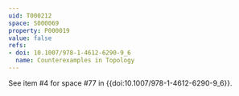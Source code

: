 ```yaml
---
uid: T000212
space: S000069
property: P000019
value: false
refs:
- doi: 10.1007/978-1-4612-6290-9_6
  name: Counterexamples in Topology
---
```


See item #4 for space #77 in {{doi:10.1007/978-1-4612-6290-9_6}}.
